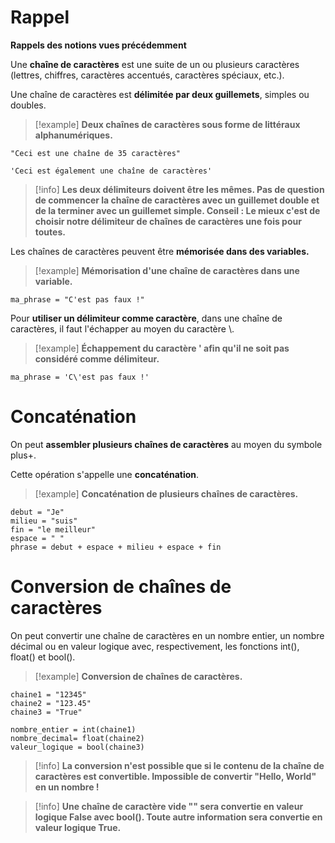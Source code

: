 # Rappel

**Rappels des notions vues précédemment**

Une **chaîne de caractères** est une suite de un ou plusieurs caractères (lettres, chiffres, caractères accentués, caractères spéciaux, etc.).

Une chaîne de caractères est **délimitée par deux guillemets**, simples ou doubles.

>[!example] **Deux chaînes de caractères sous forme de littéraux alphanumériques.**
```
"Ceci est une chaîne de 35 caractères"

'Ceci est également une chaîne de caractères'
```

>[!info] **Les deux délimiteurs doivent être les mêmes. Pas de question de commencer la chaîne de caractères avec un guillemet double et de la terminer avec un guillemet simple.
>Conseil : Le mieux c'est de choisir notre délimiteur de chaînes de caractères une fois pour toutes.**


Les chaînes de caractères peuvent être **mémorisée dans des variables.**

>[!example] **Mémorisation d'une chaîne de caractères dans une variable.**
```
ma_phrase = "C'est pas faux !"
```


Pour **utiliser un délimiteur comme caractère**, dans une chaîne de caractères, il faut l'échapper au moyen du caractère \\.

>[!example] **Échappement du caractère ' afin qu'il ne soit pas considéré comme délimiteur.**
```
ma_phrase = 'C\'est pas faux !'
```


# Concaténation

On peut **assembler plusieurs chaînes de caractères** au moyen du symbole plus+.

Cette opération s'appelle une **concaténation**.

>[!example] **Concaténation de plusieurs chaînes de caractères.**
```
debut = "Je"
milieu = "suis"
fin = "le meilleur"
espace = " "
phrase = debut + espace + milieu + espace + fin
```


# Conversion de chaînes de caractères

On peut convertir une chaîne de caractères en un nombre entier, un nombre décimal ou en valeur logique avec, respectivement, les fonctions int(), float() et bool().

>[!example] **Conversion de chaînes de caractères.**
```
chaine1 = "12345"
chaine2 = "123.45"
chaine3 = "True"

nombre_entier = int(chaine1)
nombre_decimal= float(chaine2)
valeur_logique = bool(chaine3)
```

>[!info] **La conversion n'est possible que si le contenu de la chaîne de caractères est convertible.
>Impossible de convertir "Hello, World" en un nombre !**

>[!info] **Une chaîne de caractère vide "" sera convertie en valeur logique False avec bool(). Toute autre information sera convertie en valeur logique True.**

